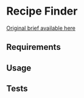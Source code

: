 Recipe Finder
=============

[Original brief available here](BRIEF.md)

## Requirements

## Usage

## Tests
